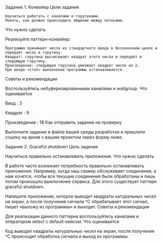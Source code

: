 Задание 1. Конвейер
Цели задания

    Научиться работать с каналами и горутинами.
    Понять, как должно происходить общение между потоками.

Что нужно сделать

Реализуйте паттерн-конвейер:

    Программа принимает числа из стандартного ввода в бесконечном цикле и передаёт число в горутину.
    Квадрат: горутина высчитывает квадрат этого числа и передаёт в следующую горутину.
    Произведение: следующая горутина умножает квадрат числа на 2.
    При вводе «стоп» выполнение программы останавливается. 

Советы и рекомендации

Воспользуйтесь небуферизированными каналами и waitgroup.
Что оценивается

Ввод : 3

Квадрат : 9

Произведение : 18
Как отправить задание на проверку

Выполните задание в файле вашей среды разработки и пришлите ссылку на архив с вашим проектом через форму ниже.


Задание 2. Graceful shutdown
Цель задания

Научиться правильно останавливать приложения.
Что нужно сделать

В работе часто возникает потребность правильно останавливать приложения. Например, когда наш сервер обслуживает соединения, а нам хочется, чтобы все текущие соединения были обработаны и лишь потом произошло выключение сервиса. Для этого существует паттерн graceful shutdown.

Напишите приложение, которое выводит квадраты натуральных чисел на экран, а после получения сигнала ^С обрабатывает этот сигнал, пишет «выхожу из программы» и выходит.
Советы и рекомендации

Для реализации данного паттерна воспользуйтесь каналами и оператором select с default-кейсом.
Что оценивается

Код выводит квадраты натуральных чисел на экран, после получения ^С происходит обработка сигнала и выход из программы.